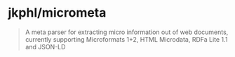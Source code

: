 # jkphl/micrometa

> A meta parser for extracting micro information out of web documents, currently supporting Microformats 1+2, HTML Microdata, RDFa Lite 1.1 and JSON-LD
